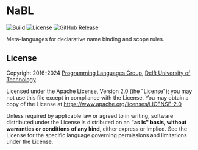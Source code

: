 # NaBL
[![Build][github-badge:build]][github:build]
[![License][license-badge]][license]
[![GitHub Release][github-badge:release]][github:release]

Meta-languages for declarative name binding and scope rules.


## License
Copyright 2016-2024 [Programming Languages Group](https://pl.ewi.tudelft.nl/), [Delft University of Technology](https://www.tudelft.nl/)

Licensed under the Apache License, Version 2.0 (the "License"); you may not use this file except in compliance with the License. You may obtain a copy of the License at <https://www.apache.org/licenses/LICENSE-2.0>

Unless required by applicable law or agreed to in writing, software distributed under the License is distributed on an **"as is" basis, without warranties or conditions of any kind**, either express or implied. See the License for the specific language governing permissions and limitations under the License.



[github-badge:build]: https://img.shields.io/github/actions/workflow/status/metaborg/nabl/build.yaml
[github:build]: https://github.com/metaborg/nabl/actions
[license-badge]: https://img.shields.io/github/license/metaborg/nabl
[license]: https://github.com/metaborg/nabl/blob/main/LICENSE
[github-badge:release]: https://img.shields.io/github/v/release/metaborg/nabl?display_name=release
[github:release]: https://github.com/metaborg/nabl/releases
